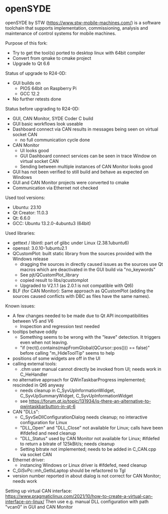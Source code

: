# openSYDE

openSYDE by STW (https://www.stw-mobile-machines.com/) is a software toolchain that supports implementation, commissioning, analysis and maintenance of control systems for mobile machines.

Purpose of this fork: 
* Try to get the tool(s) ported to desktop linux with 64bit compiler
* Convert from qmake to cmake project
* Upgrade to Qt 6.6

Status of upgrade to R24-0D:
* GUI builds on
  * PIOS 64bit on Raspberry Pi
  * GCC 12.2
* No further retests done

Status before upgrading to R24-0D:
* GUI, CAN Monitor, SYDE Coder C build
* GUI basic workflows look useable
* Dashboard connect via CAN results in messages being seen on virtual socket CAN
  * no full communication cycle done
* CAN Monitor
  * UI looks good
  * GUI Dashboard connect services can be seen in trace Window on virtual socket CAN
  * Sending between multiple instances of CAN Monitor looks good
* GUI has not been verified to still build and behave as expected on Windows
* GUI and CAN Monitor projects were converted to cmake
* Communication via Ethernet not checked

Used tool versions:
* Ubuntu: 23.10
* Qt Creator: 11.0.3
* Qt: 6.6.0
* GCC: Ubuntu 13.2.0-4ubuntu3 (64bit)

Used libraries:
* gettext / libintl: part of glibc under Linux (2.38.1ubuntu6)
* openssl: 3.0.10-1ubuntu2.1
* QCustomPlot: built static library from the sources provided with the Windows release
  * dragging the sources in directly caused issues as the sources use Qt macros which are deactivated in the GUI build via "no_keywords"
  * See pjt/QCustomPlot_library
  * copied result to libs/qcustomplot
  * Upgraded to V2.1.1 (as 2.0.1 is not compatible with Qt6)
* BLF (for CAN Monitor): Same approach as QCustomPlot (adding the sources caused conflicts with DBC as files have the same names).

Known issues:
* A few changes needed to be made due to Qt API incompatibilities between V5 and V6
  * Inspection and regression test needed
* tooltips behave oddly
  * Something seems to be wrong with the "leave" detection. It triggers even when not leaving.
  * "if (rect().contains(mapFromGlobal(QCursor::pos())) == false)" before calling "m_HideToolTip" seems to help
* positions of some widgets are off in the UI
* calling external tools:
  * .chm user manual cannot directly be invoked from UI; needs work in C_HeHandler
* no alternative approach for QWinTaskbarProgress implemented; rescinded in Qt6 anyway
  * needs cleanup in C_SyvUpInformationWidget, C_SyvUpSummaryWidget, C_SyvUpInformationWidget
  * see https://forum.qt.io/topic/131934/is-there-an-alternative-to-qwintaskbarbutton-in-qt-6
* CAN "DLLs":
  * C_SyvSeDllConfigurationDialog needs cleanup; no interactive configuration for Linux
  * "DLL_Open" and "DLL_Close" not available for Linux; calls have been #ifdefed and need cleanup
  * "DLL_Status" used by CAN Monitor not available for Linux; #ifdefed to return a bitrate of 125kBit/s; needs cleanup
  * Setting bitrate not implemented; needs to be added in C_CAN.cpp via socket CAN
* Ethernet driver:
  * instancing Windows or Linux driver is #ifdefed, need cleanup
* C_GiSvPc::mh_GetIsLaptop should be refactored to Tgl
* version number reported in about dialog is not correct for CAN Monitor; needs work

Setting up virtual CAN interface:
https://www.pragmaticlinux.com/2021/10/how-to-create-a-virtual-can-interface-on-linux/
Then use e.g. manual DLL configuration with path "vcan0" in GUI and CAN Monitor

